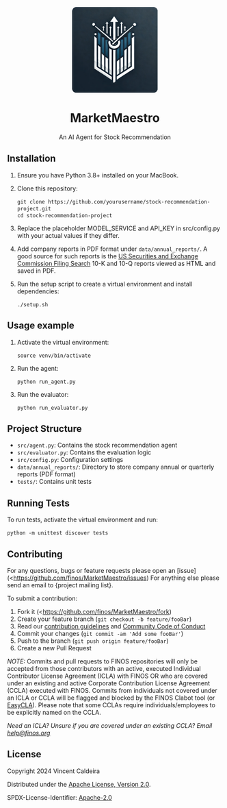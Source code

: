 <div align="center">

  <img src="website/static/img/project/MarketMaestro_Logo_Rounded.png" alt="logo" width="200" height="auto" />
  <h1>MarketMaestro</h1>
  
  <p>
    An AI Agent for Stock Recommendation 
  </p>
</div>

## Installation

1. Ensure you have Python 3.8+ installed on your MacBook.
2. Clone this repository:

   ```
   git clone https://github.com/yourusername/stock-recommendation-project.git
   cd stock-recommendation-project
   ```
3. Replace the placeholder MODEL_SERVICE and API_KEY in src/config.py with your actual values if they differ.
4. Add company reports in PDF format under `data/annual_reports/`. A good source for such reports is the [US Securities and Exchange Commission Filing Search](https://www.sec.gov/search-filings) 10-K and 10-Q reports viewed as HTML and saved in PDF.
5. Run the setup script to create a virtual environment and install dependencies:

   ```
   ./setup.sh
   ```

## Usage example


1. Activate the virtual environment:

   ```
   source venv/bin/activate
   ```

2. Run the agent:

   ```
   python run_agent.py
   ```

3. Run the evaluator:

   ```
   python run_evaluator.py
   ```

## Project Structure

- `src/agent.py`: Contains the stock recommendation agent
- `src/evaluator.py`: Contains the evaluation logic
- `src/config.py`: Configuration settings
- `data/annual_reports/`: Directory to store company annual or quarterly reports (PDF format)
- `tests/`: Contains unit tests

## Running Tests

To run tests, activate the virtual environment and run:
```
python -m unittest discover tests
```

## Contributing

For any questions, bugs or feature requests please open an [issue](<https://github.com/finos/MarketMaestro/issues)
For anything else please send an email to {project mailing list}.

To submit a contribution:

1. Fork it (<<https://github.com/finos/MarketMaestro/fork>)
2. Create your feature branch (`git checkout -b feature/fooBar`)
3. Read our [contribution guidelines](.github/CONTRIBUTING.md) and [Community Code of Conduct](https://www.finos.org/code-of-conduct)
4. Commit your changes (`git commit -am 'Add some fooBar'`)
5. Push to the branch (`git push origin feature/fooBar`)
6. Create a new Pull Request

_NOTE:_ Commits and pull requests to FINOS repositories will only be accepted from those contributors with an active, executed Individual Contributor License Agreement (ICLA) with FINOS OR who are covered under an existing and active Corporate Contribution License Agreement (CCLA) executed with FINOS. Commits from individuals not covered under an ICLA or CCLA will be flagged and blocked by the FINOS Clabot tool (or [EasyCLA](https://community.finos.org/docs/governance/Software-Projects/easycla)). Please note that some CCLAs require individuals/employees to be explicitly named on the CCLA.

_Need an ICLA? Unsure if you are covered under an existing CCLA? Email [help@finos.org](mailto:help@finos.org)_

## License

Copyright 2024 Vincent Caldeira

Distributed under the [Apache License, Version 2.0](http://www.apache.org/licenses/LICENSE-2.0).

SPDX-License-Identifier: [Apache-2.0](https://spdx.org/licenses/Apache-2.0)
